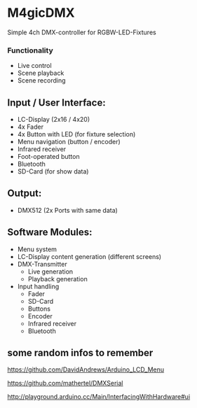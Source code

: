 # M4gicDMX
Simple 4ch DMX-controller for RGBW-LED-Fixtures

### Functionality
- Live control
- Scene playback
- Scene recording

## Input / User Interface:
- LC-Display (2x16 / 4x20)
- 4x Fader
- 4x Button with LED (for fixture selection)
- Menu navigation (button / encoder)
- Infrared receiver
- Foot-operated button
- Bluetooth
- SD-Card (for show data)

## Output:
- DMX512 (2x Ports with same data)


## Software Modules:
- Menu system
- LC-Display content generation (different screens)
- DMX-Transmitter
    - Live generation
    - Playback generation
- Input handling
    - Fader
    - SD-Card
    - Buttons
    - Encoder
    - Infrared receiver
    - Bluetooth


## some random infos to remember
https://github.com/DavidAndrews/Arduino_LCD_Menu

https://github.com/mathertel/DMXSerial

http://playground.arduino.cc/Main/InterfacingWithHardware#ui
